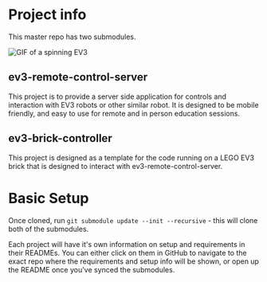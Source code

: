 # Project info

This master repo has two submodules.

![GIF of a spinning EV3](https://i.imgur.com/jem4agY.gif)

## ev3-remote-control-server

This project is to provide a server side application for controls and interaction with EV3 robots or other similar robot. It is designed to be mobile friendly, and easy to use for remote and in person education sessions.

## ev3-brick-controller

This project is designed as a template for the code running on a LEGO EV3 brick that is designed to interact with ev3-remote-control-server. 

# Basic Setup

Once cloned, run `git submodule update --init --recursive` - this will clone both of the submodules.

Each project will have it's own information on setup and requirements in their READMEs. You can either click on them in GitHub to navigate to the exact repo where the requirements and setup info will be shown, or open up the README once you've synced the submodules.